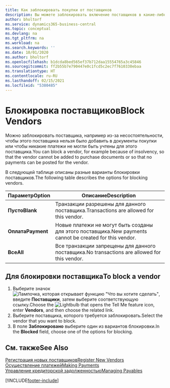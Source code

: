 ```yaml
---
title: Как заблокировать покупки от поставщиков
description: Вы можете заблокировать включение поставщиков в какие-либо транзакции или просто заблокировать новые платежи им.
author: bholtorf
ms.service: dynamics365-business-central
ms.topic: conceptual
ms.devlang: na
ms.tgt_pltfrm: na
ms.workload: na
ms.search.keywords: ''
ms.date: 10/01/2020
ms.author: bholtorf
ms.openlocfilehash: b1dcda8bed565ef37b712daa15554765a3c45846
ms.sourcegitcommit: ff2b55b7e790447e0c1fcd5c2ec7f7610338ebaa
ms.translationtype: HT
ms.contentlocale: ru-RU
ms.lasthandoff: 02/15/2021
ms.locfileid: "5380485"
---
```

# <a name="block-vendors"></a><span data-ttu-id="7c5f6-103">Блокировка поставщиков</span><span class="sxs-lookup"><span data-stu-id="7c5f6-103">Block Vendors</span></span>
<span data-ttu-id="7c5f6-104">Можно заблокировать поставщика, например из-за несостоятельности, чтобы этого поставщика нельзя было добавить в документы покупки или чтобы никакие платежи не могли быть учтены для этого поставщика.</span><span class="sxs-lookup"><span data-stu-id="7c5f6-104">You can block a vendor, for example because of insolvency, so that the vendor cannot be added to purchase documents or so that no payments can be posted for the vendor.</span></span>

<span data-ttu-id="7c5f6-105">В следующей таблице описаны разные варианты блокировки поставщиков.</span><span class="sxs-lookup"><span data-stu-id="7c5f6-105">The following table describes the options for blocking vendors.</span></span>  

|<span data-ttu-id="7c5f6-106">Параметр</span><span class="sxs-lookup"><span data-stu-id="7c5f6-106">Option</span></span>|<span data-ttu-id="7c5f6-107">Описание</span><span class="sxs-lookup"><span data-stu-id="7c5f6-107">Description</span></span>|  
|--------------------|------------|  
|<span data-ttu-id="7c5f6-108">**Пусто**</span><span class="sxs-lookup"><span data-stu-id="7c5f6-108">**Blank**</span></span>|<span data-ttu-id="7c5f6-109">Транзакции разрешены для данного поставщика.</span><span class="sxs-lookup"><span data-stu-id="7c5f6-109">Transactions are allowed for this vendor.</span></span>|
|<span data-ttu-id="7c5f6-110">**Оплата**</span><span class="sxs-lookup"><span data-stu-id="7c5f6-110">**Payment**</span></span>|<span data-ttu-id="7c5f6-111">Новые платежи не могут быть созданы для этого поставщика.</span><span class="sxs-lookup"><span data-stu-id="7c5f6-111">New payments cannot be created for this vendor.</span></span>|  
|<span data-ttu-id="7c5f6-112">**Все**</span><span class="sxs-lookup"><span data-stu-id="7c5f6-112">**All**</span></span>|<span data-ttu-id="7c5f6-113">Все транзакции запрещены для данного поставщика.</span><span class="sxs-lookup"><span data-stu-id="7c5f6-113">No transactions are allowed for this vendor.</span></span>|  

## <a name="to-block-a-vendor"></a><span data-ttu-id="7c5f6-114">Для блокировки поставщика</span><span class="sxs-lookup"><span data-stu-id="7c5f6-114">To block a vendor</span></span>  
1. <span data-ttu-id="7c5f6-115">Выберите значок ![Лампочка, которая открывает функцию "Что вы хотите сделать"](media/ui-search/search_small.png "Что вы хотите сделать"), введите **Поставщики**, затем выберите соответствующую ссылку.</span><span class="sxs-lookup"><span data-stu-id="7c5f6-115">Choose the ![Lightbulb that opens the Tell Me feature](media/ui-search/search_small.png "Tell me what you want to do") icon, enter **Vendors**, and then choose the related link.</span></span>
2. <span data-ttu-id="7c5f6-116">Выберите поставщика, которого требуется заблокировать.</span><span class="sxs-lookup"><span data-stu-id="7c5f6-116">Select the vendor that you want to block.</span></span>
3. <span data-ttu-id="7c5f6-117">В поле **Заблокировано** выберите один из вариантов блокировки.</span><span class="sxs-lookup"><span data-stu-id="7c5f6-117">In the **Blocked** field, choose one of the options for blocking.</span></span>

## <a name="see-also"></a><span data-ttu-id="7c5f6-118">См. также</span><span class="sxs-lookup"><span data-stu-id="7c5f6-118">See Also</span></span>  
[<span data-ttu-id="7c5f6-119">Регистрация новых поставщиков</span><span class="sxs-lookup"><span data-stu-id="7c5f6-119">Register New Vendors</span></span>](purchasing-how-register-new-vendors.md)  
[<span data-ttu-id="7c5f6-120">Осуществление платежей</span><span class="sxs-lookup"><span data-stu-id="7c5f6-120">Making Payments</span></span>](payables-make-payments.md)  
[<span data-ttu-id="7c5f6-121">Управление кредиторской задолженностью</span><span class="sxs-lookup"><span data-stu-id="7c5f6-121">Managing Payables</span></span>](payables-manage-payables.md)


[!INCLUDE[footer-include](includes/footer-banner.md)]